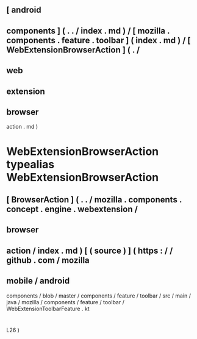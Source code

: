 [
android
-
components
]
(
.
.
/
index
.
md
)
/
[
mozilla
.
components
.
feature
.
toolbar
]
(
index
.
md
)
/
[
WebExtensionBrowserAction
]
(
.
/
-
web
-
extension
-
browser
-
action
.
md
)
#
WebExtensionBrowserAction
typealias
WebExtensionBrowserAction
=
[
BrowserAction
]
(
.
.
/
mozilla
.
components
.
concept
.
engine
.
webextension
/
-
browser
-
action
/
index
.
md
)
[
(
source
)
]
(
https
:
/
/
github
.
com
/
mozilla
-
mobile
/
android
-
components
/
blob
/
master
/
components
/
feature
/
toolbar
/
src
/
main
/
java
/
mozilla
/
components
/
feature
/
toolbar
/
WebExtensionToolbarFeature
.
kt
#
L26
)
